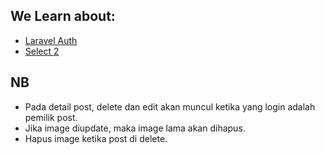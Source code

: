 ## We Learn about:
- [Laravel Auth](#)
- [Select 2](https://select2.org/)

## NB
- Pada detail post, delete dan edit akan muncul ketika yang login adalah pemilik post.
- Jika image diupdate, maka image lama akan dihapus.
- Hapus image ketika post di delete.

